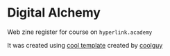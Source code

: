# Digital Alchemy 

Web zine register for course on `hyperlink.academy`

It was created using [cool template](https://git.sr.ht/~zim/web-zine-01) created by [coolguy](https://coolguy.website)


